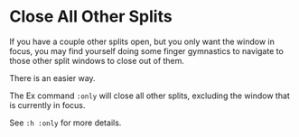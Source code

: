# Close All Other Splits

If you have a couple other splits open, but you only want the window in
focus, you may find yourself doing some finger gymnastics to navigate to
those other split windows to close out of them.

There is an easier way.

The Ex command `:only` will close all other splits, excluding the window
that is currently in focus.

See `:h :only` for more details.
